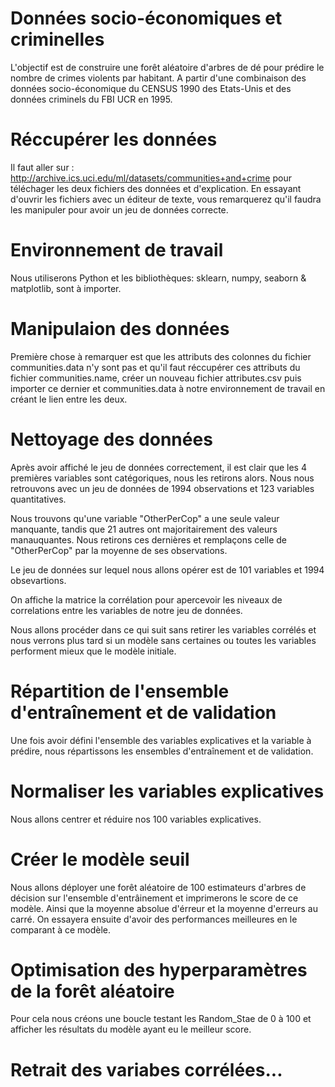 # Données socio-économiques et criminelles
L'objectif est de construire une forêt aléatoire d'arbres de dé pour prédire le nombre de crimes violents par habitant. A partir d'une combinaison des données socio-économique du CENSUS 1990 des Etats-Unis et des données criminels du FBI UCR en 1995.  

# Réccupérer les données
Il faut aller sur : http://archive.ics.uci.edu/ml/datasets/communities+and+crime pour téléchager les deux fichiers des données et d'explication. En essayant d'ouvrir les fichiers avec un éditeur de texte, vous remarquerez qu'il faudra les manipuler pour avoir un jeu de données correcte. 

# Environnement de travail
Nous utiliserons Python et les bibliothèques: sklearn, numpy, seaborn & matplotlib, sont à importer.

# Manipulaion des données
Première chose à remarquer est que les attributs des colonnes du fichier communities.data n'y sont pas et qu'il faut réccupérer ces attributs du fichier communities.name, créer un nouveau fichier attributes.csv puis importer ce dernier et communities.data à notre environnement de travail en créant le lien entre les deux.

# Nettoyage des données
Après avoir affiché le jeu de données correctement, il est clair que les 4 premières variables sont catégoriques, nous les retirons alors. Nous nous retrouvons avec un jeu de données de 1994 observations et 123 variables quantitatives.

Nous trouvons qu'une variable "OtherPerCop" a une seule valeur manquante, tandis que 21 autres ont majoritairement des valeurs manauquantes. Nous retirons ces dernières et remplaçons celle de "OtherPerCop" par la moyenne de ses observations.

Le jeu de données sur lequel nous allons opérer est de 101 variables et 1994 obsevartions.

On affiche la matrice la corrélation pour apercevoir les niveaux de correlations entre les variables de notre jeu de données.

Nous allons procéder dans ce qui suit sans retirer les variables corrélés et nous verrons plus tard si un modèle sans certaines ou toutes les variables performent mieux que le modèle initiale.

# Répartition de l'ensemble d'entraînement et de validation 
Une fois avoir défini l'ensemble des variables explicatives et la variable à prédire, nous répartissons les ensembles d'entraînement et de validation.

# Normaliser les variables explicatives
Nous allons centrer et réduire nos 100 variables explicatives.

# Créer le modèle seuil
Nous allons déployer une forêt aléatoire de 100 estimateurs d'arbres de décision sur l'ensemble d'entrâinement et imprimerons le score de ce modèle. Ainsi que la moyenne absolue d'érreur et la moyenne d'erreurs au carré. On essayera ensuite d'avoir des performances meilleures en le comparant à ce modèle.

# Optimisation des hyperparamètres de la forêt aléatoire
Pour cela nous créons une boucle testant les Random_Stae de 0 à 100 et afficher les résultats du modèle ayant eu le meilleur score.

# Retrait des variabes corrélées...
